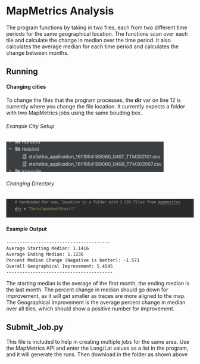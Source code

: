 # MapMetrics Analysis
The program functions by taking in two files, each from two different time periods for the same geographical location. The functions scan over each tile and calculate the change in median over the time period. It also calculates the average median for each time period and calculates the change between months. 

## Running
#### Changing cities
To change the files that the program processes, the **dir** var on line 12 is currently where you change the file location. It currently expects a folder with two MapMetrics jobs using the same bouding box.
###### Example City Setup
![](https://raw.githubusercontent.com/JamesonToper-TomTom/MapMetricsAnalysis/main/README/file_example.png)

###### Changing Directory
![](https://raw.githubusercontent.com/JamesonToper-TomTom/MapMetricsAnalysis/main/README/dir_example.png)

#### Example Output

    ---------------------------------------
    Average Starting Median: 1.1416
    Average Ending Median: 1.1236
    Percent Median Change (Negative is better): -1.571
    Overall Geographical Improvement: 5.4545
    ----------------------------------------
The starting median is the average of the first month, the ending median is the last month. The percent change in median should go down for improvement, as it will get smaller as traces are more aligned to the map. The Geographical Improvement is the average percent change in median over all tiles, which should show a positive number for improvement.


## Submit_Job.py
This file is included to help in creating multiple jobs for the same area. Use the MapMetrics API and enter the Long/Lat values as a list in the program, and it will generate the runs. Then download in the folder as shown above


